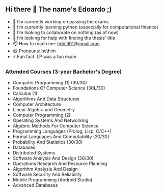 ## Hi there 👋 The name's Edoardo ;)

- 🔭 I’m currently working on passing the exams
- 🌱 I’m currently learning python (especially for computational finance)
- 👯 I’m looking to collaborate on nothing (as of now)
- 🤔 I’m looking for help with finding the thesis' title
- 📫 How to reach me: edoltl01@gmail.com
- 😄 Pronouns: he\him
- ⚡ Fun fact: LP was a fun exam

### Attended Courses (3-year Bachelor's Degree)
- Computer Programming (1) (30/30)
- Foundations Of Computer Science (30L/30)
- Calculus (1)
- Algorithms And Data Structures
- Computer Architecture
- Linear Algebra and Geometry
- Computer Programming (2)
- Operating Systems And Networking
- Algebric Methods For Computer Science
- Programming Languages (Prolog, Lisp, C/C++)
- Formal Languages And Computability (30/30)
- Probability And Statistics (30/30)
- Databases
- Distributed Systems
- Software Analysis And Design (30/30)
- Operations Research And Resource Planning
- Algorithm Analysis And Design
- Software Security And Reliability
- Mobile Programming (Android Studio)
- Advanced Databases  
